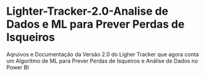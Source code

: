 # Lighter-Tracker-2.0-Analise de Dados e ML para Prever Perdas de Isqueiros
Aqruivos e Documentação da Versão 2.0 do Ligher Tracker que agora conta um Algoritmo de ML para Prever Perdas de Isqueiros e Análise de Dados no Power BI
